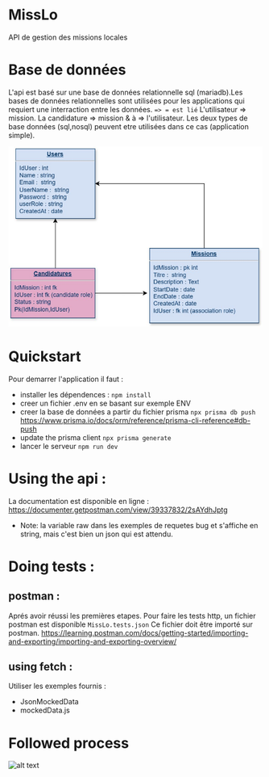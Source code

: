 # MissLo

API de gestion des missions locales

# Base de données

L'api est basé sur une base de données relationnelle sql (mariadb).Les bases de données relationnelles sont utilisées pour les applications qui requiert une interraction entre les données.
`=> = est lié`
L'utilisateur => mission.
La candidature => mission & à => l'utilisateur.
Les deux types de base données (sql,nosql) peuvent etre utilisées dans ce cas (application simple).

![alt text](MissLo_DB.jpg)

# Quickstart

Pour demarrer l'application il faut :

- installer les dépendences :
  `npm install`
- creer un fichier .env en se basant sur exemple ENV
- creer la base de données a partir du fichier prisma
  `npx prisma db push` https://www.prisma.io/docs/orm/reference/prisma-cli-reference#db-push
- update the prisma client
  `npx prisma generate`
- lancer le serveur
  `npm run dev`

# Using the api :

La documentation est disponible en ligne : https://documenter.getpostman.com/view/39337832/2sAYdhJptg

- Note: la variable raw dans les exemples de requetes bug et s'affiche en string, mais c'est bien un json qui est attendu.

# Doing tests :

## postman :

Aprés avoir réussi les premières etapes.
Pour faire les tests http, un fichier postman est disponible `MissLo.tests.json`
Ce fichier doit être importé sur postman.
https://learning.postman.com/docs/getting-started/importing-and-exporting/importing-and-exporting-overview/

## using fetch :

Utiliser les exemples fournis :

- JsonMockedData
- mockedData.js

# Followed process

![alt text](<FireShot Capture 015 - MissLo backend · MissLo build - [github.com]-1.png>)
